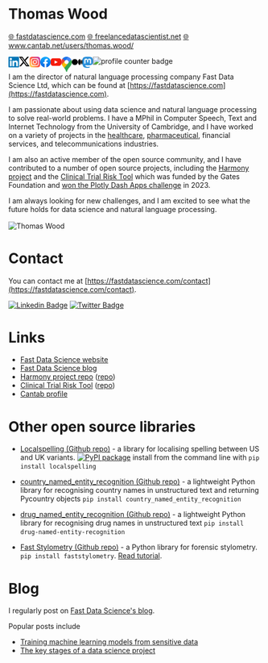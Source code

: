 # Thomas Wood

<div>
  
<a href="https://fastdatascience.com"><span align="left">🌐 fastdatascience.com</span></a>
<a href="https://freelancedatascientist.net"><span align="left">🌐 freelancedatascientist.net</span></a>
<a href="https://www.cantab.net/users/thomas.wood/"><span align="left">🌐 www.cantab.net/users/thomas.wood/</span></a>
</div>

<div>
<a href="https://www.linkedin.com/in/woodthom/"><img align="left" src="https://raw.githubusercontent.com//harmonydata/.github/main/profile/linkedin.svg" alt="Thomas Wood | LinkedIn" width="21px"/></a>
<a href="https://twitter.com/fastdatascienc1"><img align="left" src="https://raw.githubusercontent.com//harmonydata/.github/main/profile/x.svg" alt="Fast Data Science | X" width="21px"/></a>
<a href="https://www.instagram.com/fastdatascience/"><img align="left" src="https://raw.githubusercontent.com//harmonydata/.github/main/profile/instagram.svg" alt="Fast Data Science | Instagram" width="21px"/></a>
<a href="https://www.facebook.com/fastdatascienceltd"><img align="left" src="https://raw.githubusercontent.com//harmonydata/.github/main/profile/fb.svg" alt="Fast Data Science | Facebook" width="21px"/></a>
<a href="https://www.youtube.com/channel/UCLPrDH7SoRT55F6i50xMg5g"><img align="left" src="https://raw.githubusercontent.com//harmonydata/.github/main/profile/yt.svg" alt="Fast Data Science | YouTube" width="21px"/></a>
<a href="https://g.page/fast-data-science"><img align="left" src="https://raw.githubusercontent.com//harmonydata/.github/main/profile/google.svg" alt="Fast Data Science | Google" width="21px"/></a>
<a href="https://medium.com/fast-data-science"><img align="left" src="https://raw.githubusercontent.com//harmonydata/.github/main/profile/medium.svg" alt="Fast Data Science | Medium" width="21px"/></a>
<a href="https://mastodon.social/@fastdatascience"><img align="left" src="https://raw.githubusercontent.com//harmonydata/.github/main/profile/mastodon.svg" alt="Fast Data Science | Mastodon" width="21px"/></a>

</div>

<img src="https://komarev.com/ghpvc/?username=woodthom2" alt="profile counter badge" />


I am the director of natural language processing company Fast Data Science Ltd, which can be found at [https://fastdatascience.com](https://fastdatascience.com).

I am passionate about using data science and natural language processing to solve real-world problems. I have a MPhil in Computer Speech, Text and Internet Technology from the University of Cambridge, and I have worked on a variety of projects in the [healthcare](https://fastdatascience.com/ai-in-healthcare/), [pharmaceutical](https://fastdatascience.com/ai-in-pharma/), financial services, and telecommunications industries.

I am also an active member of the open source community, and I have contributed to a number of open source projects, including the [Harmony project](http://harmonydata.ac.uk/) and the [Clinical Trial Risk Tool](https://clinicaltrialrisk.org) which was funded by the Gates Foundation and [won the Plotly Dash Apps challenge](https://fastdatascience.com/clinical-trial-risk-tool-wins-plotly-dash-challenge/) in 2023.

I am always looking for new challenges, and I am excited to see what the future holds for data science and natural language processing.

<img src="https://github-readme-stats.vercel.app/api?username=woodthom2&?count_private=true&show_icons=true" alt="Thomas Wood" align="center" />

# Contact

You can contact me at [https://fastdatascience.com/contact](https://fastdatascience.com/contact).

[![Linkedin Badge](https://img.shields.io/badge/-woodthom-blue?logo=Linkedin&logoColor=white&link=https://www.linkedin.com/in/woodthom/)](https://www.linkedin.com/in/woodthom/)
[![Twitter Badge](https://img.shields.io/badge/-fastdatascienc1-blue?logo=twitter&logoColor=white&link=https://twitter.com/fastdatascienc1)](https://twitter.com/fastdatascienc1)

# Links

* [Fast Data Science website](https://fastdatascience.com/)
* [Fast Data Science blog](https://fastdatascience.com/blog/)
* [Harmony project repo](http://harmonydata.ac.uk/) ([repo](https://github.com/harmonydata/harmony))
* [Clinical Trial Risk Tool](https://fastdatascience.com/clinical-trial-risk-tool/) ([repo](https://github.com/fastdatascience/clinical_trial_risk))
* [Cantab profile](https://www.cantab.net/users/thomas.wood/)

# Other open source libraries

* [Localspelling (Github repo)](https://github.com/fastdatascience/localspelling) - a library for localising spelling between US and UK variants. [![PyPI package](https://img.shields.io/badge/pip%20install-localspelling-brightgreen)](https://pypi.org/project/localspelling/) install from the command line with `pip install localspelling`

* [country_named_entity_recognition (Github repo)](https://github.com/fastdatascience/country_named_entity_recognition) - a lightweight Python library for recognising country names in unstructured text and returning Pycountry objects `pip install country_named_entity_recognition`

* [drug_named_entity_recognition (Github repo)](https://github.com/fastdatascience/drug_named_entity_recognition) - a lightweight Python library for recognising drug names in unstructured text `pip install drug-named-entity-recognition`

* [Fast Stylometry (Github repo)](https://github.com/fastdatascience/faststylometry) - a Python library for forensic stylometry.  `pip install faststylometry`. [Read tutorial](https://freelancedatascientist.net/fast-stylometry-tutorial/).

# Blog

I regularly post on [Fast Data Science's blog](https://fastdatascience.com/blog/).

Popular posts include

* [Training machine learning models from sensitive data](https://fastdatascience.com/sensitive-data-machine-learning-model/)
* [The key stages of a data science project](https://fastdatascience.com/the-key-stages-of-a-data-science-project/)
